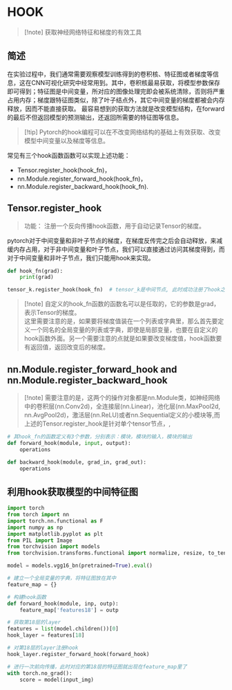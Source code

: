 # HOOK
>[!note] 获取神经网络特征和梯度的有效工具

## 简述

在实验过程中，我们通常需要观察模型训练得到的卷积核、特征图或者梯度等信息，这在CNN可视化研究中经常用到。其中，卷积核最易获取，将模型参数保存即可得到；特征图是中间变量，所对应的图像处理完即会被系统清除，否则将严重占用内存；梯度跟特征图类似，除了叶子结点外，其它中间变量的梯度都被会内存释放，因而不能直接获取。
最容易想到的获取方法就是改变模型结构，在forward的最后不但返回模型的预测输出，还返回所需要的特征图等信息。

> [!tip] Pytorch的hook编程可以在不改变网络结构的基础上有效获取、改变模型中间变量以及梯度等信息。

常见有三个hook函数函数可以实现上述功能：
- Tensor.register_hook(hook_fn)，
- nn.Module.register_forward_hook(hook_fn)，
- nn.Module.register_backward_hook(hook_fn).

## Tensor.register_hook

> 功能： 注册一个反向传播hook函数，用于自动记录Tensor的梯度。

pytorch对于中间变量和非叶子节点的梯度，在梯度反传完之后会自动释放，来减缓内存占用，对于非中间变量和叶子节点，我们可以直接通过访问其梯度得到，而对于中间变量和非叶子节点，我们只能用hook来实现。

```python
def hook_fn(grad):
    print(grad)

tensor_k.register_hook(hook_fn)  # tensor_k是中间节点, 此时成功注册了hook之后，在梯度反传时就会直接打印该节点梯度值
```
>[!note] 自定义的hook_fn函数的函数名可以是任取的，它的参数是grad，表示Tensor的梯度。
><br>这里需要注意的是，如果要将梯度值装在一个列表或字典里，那么首先要定义一个同名的全局变量的列表或字典，即使是局部变量，也要在自定义的hook函数外面。另一个需要注意的点就是如果要改变梯度值，hook函数要有返回值，返回改变后的梯度。

## nn.Module.register_forward_hook and nn.Module.register_backward_hook

>[!note] 需要注意的是，这两个的操作对象都是nn.Module类，如神经网络中的卷积层(nn.Conv2d)，全连接层(nn.Linear)，池化层(nn.MaxPool2d, nn.AvgPool2d)，激活层(nn.ReLU)或者nn.Sequential定义的小模块等,而上述的Tensor.register_hook是针对单个tensor节点，, 

```python
# 其hook_fn的函数定义有3个参数，分别表示：模块，模块的输入，模块的输出
def forward_hook(module, input, output):
    operations

def backward_hook(module, grad_in, grad_out):
    operations
```

## 利用hook获取模型的中间特征图

```python
import torch
from torch import nn
import torch.nn.functional as F
import numpy as np
import matplotlib.pyplot as plt
from PIL import Image
from torchvision import models
from torchvision.transforms.functional import normalize, resize, to_tensor, to_pil_image

model = models.vgg16_bn(pretrained=True).eval()

# 建立一个全局变量的字典，将特征图放在其中
feature_map = {}

# 构建hook函数
def forward_hook(module, inp, outp):
    feature_map['features18'] = outp

# 获取第18层的layer
features = list(model.children())[0]
hook_layer = features[18]

# 对第18层的layer注册hook
hook_layer.register_forward_hook(forward_hook)

# 进行一次前向传播，此时对应的第18层的特征图就出现在feature_map里了
with torch.no_grad():
    score = model(input_img)
```
